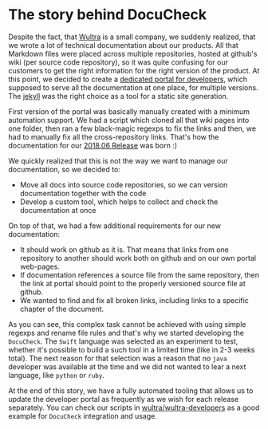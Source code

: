# The story behind DocuCheck

Despite the fact, that [Wultra](https://wultra.com) is a small company, we suddenly realized, that we wrote a lot of technical documentation about our products. All that Markdown files were placed across multiple repositories, hosted at github's wiki (per source code repository), so it was quite confusing for our customers to get the right information for the right version of the product. At this point, we decided to create a [dedicated portal for developers](https://developers.wultra.com), which supposed to serve all the documentation at one place, for multiple versions. The [jekyll](https://jekyllrb.com) was the right choice as a tool for a static site generation.

First version of the portal was basically manually created with a minimum automation support. We had a script which cloned all that wiki pages into one folder, then ran a few black-magic regexps to fix the links and then, we had to manually fix all the cross-repository links. That's how the documentation for our [2018.06 Release](https://developers.wultra.com/docs/2018.06/) was born :) 

We quickly realized that this is not the way we want to manage our documentation, so we decided to:

- Move all docs into source code repositories, so we can version documentation together with the code
- Develop a custom tool, which helps to collect and check the documentation at once

On top of that, we had a few additional requirements for our new documentation:

- It should work on github as it is. That means that links from one repository to another should work both on github and on our own portal web-pages.
- If documentation references a source file from the same repository, then the link at portal should point to the properly versioned source file at github.
- We wanted to find and fix all broken links, including links to a specific chapter of the document. 

As you can see, this complex task cannot be achieved with using simple regexps and rename file rules and that's why we started developing the `DocuCheck`. The `Swift` language was selected as an experiment to test, whether it's possible to build a such tool in a limited time (like in 2-3 weeks total). The next reason for that selection was a reason that no `java` developer was available at the time and we did not wanted to lear a next language, like `python` or `ruby`. 

At the end of this story, we have a fully automated tooling that allows us to update the developer portal as frequently as we wish for each release separately. You can check our scripts in [wultra/wultra-developers](https://github.com/wultra/wultra-developers) as a good example for `DocuCheck` integration and usage.